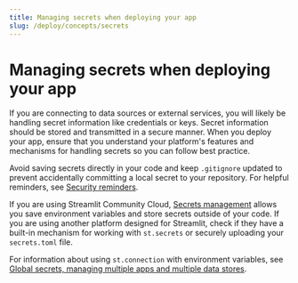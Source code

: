 ```yaml
---
title: Managing secrets when deploying your app
slug: /deploy/concepts/secrets
---
```


# Managing secrets when deploying your app

If you are connecting to data sources or external services, you will likely be handling secret information like credentials or keys. Secret information should be stored and transmitted in a secure manner. When you deploy your app, ensure that you understand your platform's features and mechanisms for handling secrets so you can follow best practice.

Avoid saving secrets directly in your code and keep `.gitignore` updated to prevent accidentally committing a local secret to your repository. For helpful reminders, see [Security reminders](/develop/concepts/connections/security-reminders).

If you are using Streamlit Community Cloud, [Secrets management](/deploy/streamlit-community-cloud/deploy-your-app/secrets-management) allows you save environment variables and store secrets outside of your code. If you are using another platform designed for Streamlit, check if they have a built-in mechanism for working with `st.secrets` or securely uploading your `secrets.toml` file.

For information about using `st.connection` with environment variables, see [Global secrets, managing multiple apps and multiple data stores](/develop/concepts/connections/connecting-to-data#global-secrets-managing-multiple-apps-and-multiple-data-stores).
